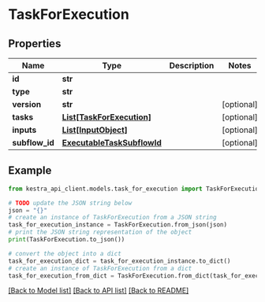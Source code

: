 # TaskForExecution


## Properties

Name | Type | Description | Notes
------------ | ------------- | ------------- | -------------
**id** | **str** |  | 
**type** | **str** |  | 
**version** | **str** |  | [optional] 
**tasks** | [**List[TaskForExecution]**](TaskForExecution.md) |  | [optional] 
**inputs** | [**List[InputObject]**](InputObject.md) |  | [optional] 
**subflow_id** | [**ExecutableTaskSubflowId**](ExecutableTaskSubflowId.md) |  | [optional] 

## Example

```python
from kestra_api_client.models.task_for_execution import TaskForExecution

# TODO update the JSON string below
json = "{}"
# create an instance of TaskForExecution from a JSON string
task_for_execution_instance = TaskForExecution.from_json(json)
# print the JSON string representation of the object
print(TaskForExecution.to_json())

# convert the object into a dict
task_for_execution_dict = task_for_execution_instance.to_dict()
# create an instance of TaskForExecution from a dict
task_for_execution_from_dict = TaskForExecution.from_dict(task_for_execution_dict)
```
[[Back to Model list]](../README.md#documentation-for-models) [[Back to API list]](../README.md#documentation-for-api-endpoints) [[Back to README]](../README.md)


